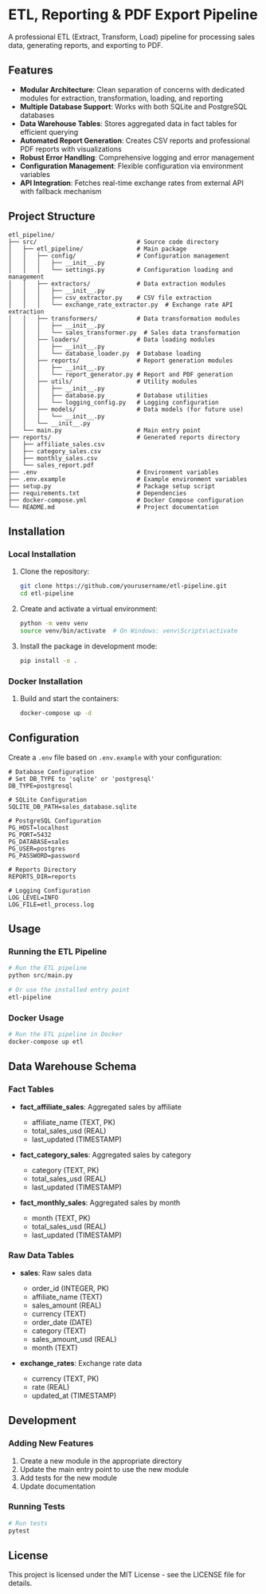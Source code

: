 # ETL, Reporting & PDF Export Pipeline

A professional ETL (Extract, Transform, Load) pipeline for processing sales data, generating reports, and exporting to PDF.

## Features

- **Modular Architecture**: Clean separation of concerns with dedicated modules for extraction, transformation, loading, and reporting
- **Multiple Database Support**: Works with both SQLite and PostgreSQL databases
- **Data Warehouse Tables**: Stores aggregated data in fact tables for efficient querying
- **Automated Report Generation**: Creates CSV reports and professional PDF reports with visualizations
- **Robust Error Handling**: Comprehensive logging and error management
- **Configuration Management**: Flexible configuration via environment variables
- **API Integration**: Fetches real-time exchange rates from external API with fallback mechanism

## Project Structure

```
etl_pipeline/
├── src/                            # Source code directory
│   ├── etl_pipeline/               # Main package
│   │   ├── config/                 # Configuration management
│   │   │   ├── __init__.py
│   │   │   └── settings.py         # Configuration loading and management
│   │   ├── extractors/             # Data extraction modules
│   │   │   ├── __init__.py
│   │   │   ├── csv_extractor.py    # CSV file extraction
│   │   │   └── exchange_rate_extractor.py  # Exchange rate API extraction
│   │   ├── transformers/           # Data transformation modules
│   │   │   ├── __init__.py
│   │   │   └── sales_transformer.py  # Sales data transformation
│   │   ├── loaders/                # Data loading modules
│   │   │   ├── __init__.py
│   │   │   └── database_loader.py  # Database loading
│   │   ├── reports/                # Report generation modules
│   │   │   ├── __init__.py
│   │   │   └── report_generator.py # Report and PDF generation
│   │   ├── utils/                  # Utility modules
│   │   │   ├── __init__.py
│   │   │   ├── database.py         # Database utilities
│   │   │   └── logging_config.py   # Logging configuration
│   │   ├── models/                 # Data models (for future use)
│   │   │   └── __init__.py
│   │   └── __init__.py
│   └── main.py                     # Main entry point
├── reports/                        # Generated reports directory
│   ├── affiliate_sales.csv
│   ├── category_sales.csv
│   ├── monthly_sales.csv
│   └── sales_report.pdf
├── .env                            # Environment variables
├── .env.example                    # Example environment variables
├── setup.py                        # Package setup script
├── requirements.txt                # Dependencies
├── docker-compose.yml              # Docker Compose configuration
└── README.md                       # Project documentation
```

## Installation

### Local Installation

1. Clone the repository:
   ```bash
   git clone https://github.com/yourusername/etl-pipeline.git
   cd etl-pipeline
   ```

2. Create and activate a virtual environment:
   ```bash
   python -m venv venv
   source venv/bin/activate  # On Windows: venv\Scripts\activate
   ```

3. Install the package in development mode:
   ```bash
   pip install -e .
   ```

### Docker Installation

1. Build and start the containers:
   ```bash
   docker-compose up -d
   ```

## Configuration

Create a `.env` file based on `.env.example` with your configuration:

```
# Database Configuration
# Set DB_TYPE to 'sqlite' or 'postgresql'
DB_TYPE=postgresql

# SQLite Configuration
SQLITE_DB_PATH=sales_database.sqlite

# PostgreSQL Configuration
PG_HOST=localhost
PG_PORT=5432
PG_DATABASE=sales
PG_USER=postgres
PG_PASSWORD=password

# Reports Directory
REPORTS_DIR=reports

# Logging Configuration
LOG_LEVEL=INFO
LOG_FILE=etl_process.log
```

## Usage

### Running the ETL Pipeline

```bash
# Run the ETL pipeline
python src/main.py

# Or use the installed entry point
etl-pipeline
```

### Docker Usage

```bash
# Run the ETL pipeline in Docker
docker-compose up etl
```

## Data Warehouse Schema

### Fact Tables

- **fact_affiliate_sales**: Aggregated sales by affiliate
  - affiliate_name (TEXT, PK)
  - total_sales_usd (REAL)
  - last_updated (TIMESTAMP)

- **fact_category_sales**: Aggregated sales by category
  - category (TEXT, PK)
  - total_sales_usd (REAL)
  - last_updated (TIMESTAMP)

- **fact_monthly_sales**: Aggregated sales by month
  - month (TEXT, PK)
  - total_sales_usd (REAL)
  - last_updated (TIMESTAMP)

### Raw Data Tables

- **sales**: Raw sales data
  - order_id (INTEGER, PK)
  - affiliate_name (TEXT)
  - sales_amount (REAL)
  - currency (TEXT)
  - order_date (DATE)
  - category (TEXT)
  - sales_amount_usd (REAL)
  - month (TEXT)

- **exchange_rates**: Exchange rate data
  - currency (TEXT, PK)
  - rate (REAL)
  - updated_at (TIMESTAMP)

## Development

### Adding New Features

1. Create a new module in the appropriate directory
2. Update the main entry point to use the new module
3. Add tests for the new module
4. Update documentation

### Running Tests

```bash
# Run tests
pytest
```

## License

This project is licensed under the MIT License - see the LICENSE file for details.
